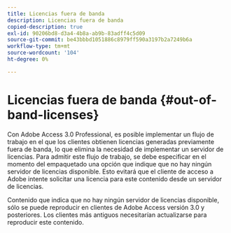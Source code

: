 ```yaml
---
title: Licencias fuera de banda
description: Licencias fuera de banda
copied-description: true
exl-id: 90206bd8-d3a4-4b8a-ab9b-83adff4c5d09
source-git-commit: be43bbbd1051886c8979ff590a3197b2a7249b6a
workflow-type: tm+mt
source-wordcount: '104'
ht-degree: 0%

---
```


# Licencias fuera de banda {#out-of-band-licenses}

Con Adobe Access 3.0 Professional, es posible implementar un flujo de trabajo en el que los clientes obtienen licencias generadas previamente fuera de banda, lo que elimina la necesidad de implementar un servidor de licencias. Para admitir este flujo de trabajo, se debe especificar en el momento del empaquetado una opción que indique que no hay ningún servidor de licencias disponible. Esto evitará que el cliente de acceso a Adobe intente solicitar una licencia para este contenido desde un servidor de licencias.

Contenido que indica que no hay ningún servidor de licencias disponible, sólo se puede reproducir en clientes de Adobe Access versión 3.0 y posteriores. Los clientes más antiguos necesitarían actualizarse para reproducir este contenido.
